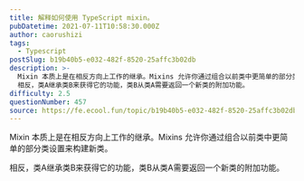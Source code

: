 ```yaml
---
title: 解释如何使用 TypeScript mixin。
pubDatetime: 2021-07-11T10:58:30.000Z
author: caorushizi
tags:
  - Typescript
postSlug: b19b40b5-e032-482f-8520-25affc3b02db
description: >-
  Mixin 本质上是在相反方向上工作的继承。Mixins 允许你通过组合以前类中更简单的部分类设置来构建新类。
  相反，类A继承类B来获得它的功能，类B从类A需要返回一个新类的附加功能。
difficulty: 2.5
questionNumber: 457
source: https://fe.ecool.fun/topic/b19b40b5-e032-482f-8520-25affc3b02db
---
```


Mixin 本质上是在相反方向上工作的继承。Mixins 允许你通过组合以前类中更简单的部分类设置来构建新类。

相反，类A继承类B来获得它的功能，类B从类A需要返回一个新类的附加功能。

